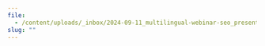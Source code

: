 ```yaml
---
file:
  - /content/uploads/_inbox/2024-09-11_multilingual-webinar-seo_presentation_final.pptx
slug: ""
---
```

